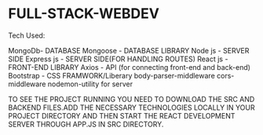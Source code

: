 # FULL-STACK-WEBDEV

Tech Used:

MongoDb- DATABASE
Mongoose - DATABASE LIBRARY
Node js - SERVER SIDE
Express js - SERVER SIDE(FOR HANDLING ROUTES)
React js - FRONT-END LIBRARY
Axios - API (for connecting front-end and back-end)
Bootstrap - CSS FRAMWORK/Liberary
body-parser-middleware
cors-middleware
nodemon-utility for server

TO SEE THE PROJECT RUNNING YOU NEED TO DOWNLOAD THE SRC AND BACKEND FILES.ADD THE NECESSARY TECHNOLOGIES LOCALLY IN YOUR PROJECT DIRECTORY
AND THEN START THE REACT DEVELOPMENT SERVER THROUGH APP.JS IN SRC DIRECTORY.
